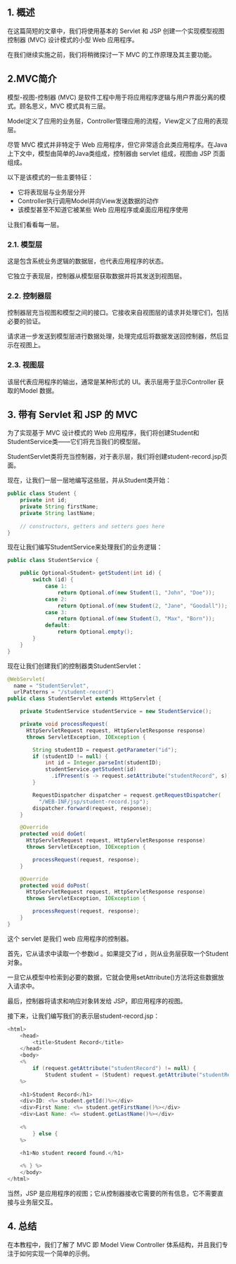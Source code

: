 ## 1. 概述

在这篇简短的文章中，我们将使用基本的 Servlet 和 JSP 创建一个实现模型视图控制器 (MVC) 设计模式的小型 Web 应用程序。

在我们继续实施之前，我们将稍微探讨一下 MVC 的工作原理及其主要功能。

## 2.MVC简介

模型-视图-控制器 (MVC) 是软件工程中用于将应用程序逻辑与用户界面分离的模式。顾名思义，MVC 模式具有三层。

Model定义了应用的业务层，Controller管理应用的流程，View定义了应用的表现层。

尽管 MVC 模式并非特定于 Web 应用程序，但它非常适合此类应用程序。在Java上下文中，模型由简单的Java类组成，控制器由 servlet 组成，视图由 JSP 页面组成。

以下是该模式的一些主要特征：

-   它将表现层与业务层分开
-   Controller执行调用Model并向View发送数据的动作
-   该模型甚至不知道它被某些 Web 应用程序或桌面应用程序使用

让我们看看每一层。

### 2.1. 模型层

这是包含系统业务逻辑的数据层，也代表应用程序的状态。

它独立于表现层，控制器从模型层获取数据并将其发送到视图层。

### 2.2. 控制器层

控制器层充当视图和模型之间的接口。它接收来自视图层的请求并处理它们，包括必要的验证。

请求进一步发送到模型层进行数据处理，处理完成后将数据发送回控制器，然后显示在视图上。

### 2.3. 视图层

该层代表应用程序的输出，通常是某种形式的 UI。表示层用于显示Controller 获取的Model 数据。

## 3. 带有 Servlet 和 JSP 的 MVC

为了实现基于 MVC 设计模式的 Web 应用程序，我们将创建Student和StudentService类——它们将充当我们的模型层。

StudentServlet类将充当控制器，对于表示层，我们将创建student-record.jsp页面。

现在，让我们一层一层地编写这些层，并从Student类开始：

```java
public class Student {
    private int id;
    private String firstName;
    private String lastName;
	
    // constructors, getters and setters goes here
}

```

现在让我们编写StudentService来处理我们的业务逻辑：

```java
public class StudentService {

    public Optional<Student> getStudent(int id) {
        switch (id) {
            case 1:
                return Optional.of(new Student(1, "John", "Doe"));
            case 2:
                return Optional.of(new Student(2, "Jane", "Goodall"));
            case 3:
                return Optional.of(new Student(3, "Max", "Born"));
            default:
                return Optional.empty();
        }
    }
}
```

现在让我们创建我们的控制器类StudentServlet：

```java
@WebServlet(
  name = "StudentServlet", 
  urlPatterns = "/student-record")
public class StudentServlet extends HttpServlet {

    private StudentService studentService = new StudentService();

    private void processRequest(
      HttpServletRequest request, HttpServletResponse response) 
      throws ServletException, IOException {

        String studentID = request.getParameter("id");
        if (studentID != null) {
            int id = Integer.parseInt(studentID);
            studentService.getStudent(id)
              .ifPresent(s -> request.setAttribute("studentRecord", s));
        }

        RequestDispatcher dispatcher = request.getRequestDispatcher(
          "/WEB-INF/jsp/student-record.jsp");
        dispatcher.forward(request, response);
    }

    @Override
    protected void doGet(
      HttpServletRequest request, HttpServletResponse response) 
      throws ServletException, IOException {

        processRequest(request, response);
    }

    @Override
    protected void doPost(
      HttpServletRequest request, HttpServletResponse response) 
      throws ServletException, IOException {

        processRequest(request, response);
    }
}
```

这个 servlet 是我们 web 应用程序的控制器。

首先，它从请求中读取一个参数id 。如果提交了id ，则从业务层获取一个Student对象。

一旦它从模型中检索到必要的数据，它就会使用setAttribute()方法将这些数据放入请求中。

最后，控制器将请求和响应对象转发给 JSP，即应用程序的视图。

接下来，让我们编写我们的表示层student-record.jsp：

```java
<html>
    <head>
        <title>Student Record</title>
    </head>
    <body>
    <% 
        if (request.getAttribute("studentRecord") != null) {
            Student student = (Student) request.getAttribute("studentRecord");
    %>
 
    <h1>Student Record</h1>
    <div>ID: <%= student.getId()%></div>
    <div>First Name: <%= student.getFirstName()%></div>
    <div>Last Name: <%= student.getLastName()%></div>
        
    <% 
        } else { 
    %>

    <h1>No student record found.</h1>
         
    <% } %>	
    </body>
</html>
```

当然，JSP 是应用程序的视图；它从控制器接收它需要的所有信息，它不需要直接与业务层交互。

## 4. 总结

在本教程中，我们了解了 MVC 即 Model View Controller 体系结构，并且我们专注于如何实现一个简单的示例。